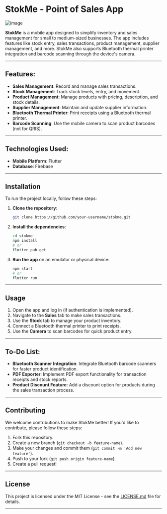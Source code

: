 # StokMe - Point of Sales App



![image](https://github.com/user-attachments/assets/211f6c74-99ab-4c32-96fa-697eac1c194f)

**StokMe** is a mobile app designed to simplify inventory and sales management for small to medium-sized businesses. The app includes features like stock entry, sales transactions, product management, supplier management, and more. StokMe also supports Bluetooth thermal printer integration and barcode scanning through the device's camera.

---

## Features:
- **Sales Management**: Record and manage sales transactions.
- **Stock Management**: Track stock levels, entry, and movement.
- **Product Management**: Manage products with pricing, description, and stock details.
- **Supplier Management**: Maintain and update supplier information.
- **Bluetooth Thermal Printer**: Print receipts using a Bluetooth thermal printer.
- **Barcode Scanning**: Use the mobile camera to scan product barcodes (not for QRIS).

---

## Technologies Used:
- **Mobile Platform**: Flutter
- **Database**: Firebase

---

## Installation

To run the project locally, follow these steps:

1. **Clone the repository**:
    ```bash
    git clone https://github.com/your-username/stokme.git
    ```

2. **Install the dependencies**:
    ```bash
    cd stokme
    npm install
    # or
    flutter pub get
    ```

3. **Run the app** on an emulator or physical device:
    ```bash
    npm start
    # or
    flutter run
    ```

---

## Usage

1. Open the app and log in (if authentication is implemented).
2. Navigate to the **Sales** tab to make sales transactions.
3. Use the **Stock** tab to manage your product inventory.
4. Connect a Bluetooth thermal printer to print receipts.
5. Use the **Camera** to scan barcodes for quick product entry.

---

## To-Do List:
- **Bluetooth Scanner Integration**: Integrate Bluetooth barcode scanners for faster product identification.
- **PDF Exporter**: Implement PDF export functionality for transaction receipts and stock reports.
- **Product Discount Feature**: Add a discount option for products during the sales transaction process.

---

## Contributing

We welcome contributions to make StokMe better! If you'd like to contribute, please follow these steps:

1. Fork this repository.
2. Create a new branch (`git checkout -b feature-name`).
3. Make your changes and commit them (`git commit -m 'Add new feature'`).
4. Push to your fork (`git push origin feature-name`).
5. Create a pull request!

---

## License

This project is licensed under the MIT License - see the [LICENSE.md](LICENSE.md) file for details.

---
